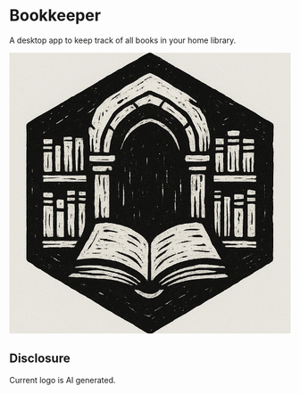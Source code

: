 # Bookkeeper

A desktop app to keep track of all books in your home library.

![logo](https://github.com/Stanleeeeey/Bookkeeper/blob/main/bookkeeper/desktop/static/assets/banner-light.png)


## Disclosure

Current logo is AI generated. 

